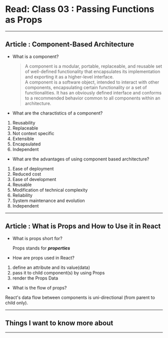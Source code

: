 # Read: Class 03 :  Passing Functions as Props

- - - 
      
## Article : Component-Based Architecture
   
* What is a component?
   
  > A component is a modular, portable, replaceable, and reusable set of well-defined functionality that encapsulates its implementation and exporting it as a higher-level interface.  
  > A component is a software object, intended to interact with other components, encapsulating certain functionality or a set of functionalities. It has an obviously defined interface and conforms to a recommended behavior common to all components within an architecture.  
     
* What are the charactistics of a component?
   
1. Reusability 
2. Replaceable
3. Not context specific
4. Extensible
5. Encapsulated
6. Independent
   
* What are the advantages of using component based architecture?   
  
1. Ease of deployment
2. Reduced cost
3. Ease of development
4. Reusable 
5. Modification of technical complexity
6. Reliability 
7. System maintenance and evolution
8. Independent 
      
- - - 
## Article : What is Props and How to Use it in React
   
* What is props short for?

  Props stands for ***properties***

* How are props used in React?

 1. define an attribute and its value(data)
 2. pass it to child component(s) by using Props
 3. render the Props Data

* What is the flow of props?     
   
React's data flow between components is uni-directional (from parent to child only).
   
      
- - - 
## Things I want to know more about  
- - -
